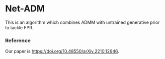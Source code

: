 # Net-ADM

This is an algorithm which combines ADMM with untrained generative prior to tackle FPR.

### Reference
Our paper is https://doi.org/10.48550/arXiv.2210.12646.
